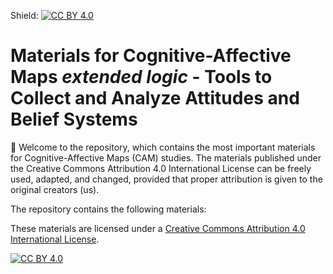 Shield: [![CC BY 4.0][cc-by-shield]][cc-by]

# Materials for Cognitive-Affective Maps *extended logic* - Tools to Collect and Analyze Attitudes and Belief Systems

👋 Welcome to the repository, which contains the most important materials for Cognitive-Affective Maps (CAM) studies. The materials published under the Creative Commons Attribution 4.0 International License can be freely used, adapted, and changed, provided that proper attribution is given to the original creators (us). 


The repository contains the following materials:




These materials are licensed under a
[Creative Commons Attribution 4.0 International License][cc-by].

[![CC BY 4.0][cc-by-image]][cc-by]

[cc-by]: http://creativecommons.org/licenses/by/4.0/
[cc-by-image]: https://i.creativecommons.org/l/by/4.0/88x31.png
[cc-by-shield]: https://img.shields.io/badge/License-CC%20BY%204.0-lightgrey.svg